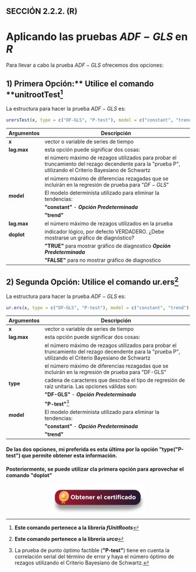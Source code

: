 ## SECCIÓN 2.2.2. (R)
# Aplicando las pruebas $ADF-GLS$ en $R$

Para llevar a cabo la prueba $ADF-GLS$ ofrecemos dos opciones:

## 1) Primera Opción:** Utilice el comando **unitrootTest[^1]
La estructura para hacer la prueba $ADF-GLS$ es:
``` r
urersTest(x, type = c("DF-GLS", "P-test"), model = c("constant", "trend"), lag.max = 4, doplot = TRUE)
```
[^1]: **Este comando pertenece a la librería _fUnitRoots_**

| **Argumentos**          | **Descripción**                                                                                                                                          | 
|-------------------------|----------------------------------------------------------------------------------------------------------------------------------------------------------|
| **x**                   | vector o variable de series de tiempo                                                                                                                    |
| **lag.max**             | esta opción puede significar dos cosas:                                                                                                                  |
|                         | el número máximo de rezagos utilizados para probar el truncamiento del rezago decendente para la "prueba P", utilizando el Criterio Bayesiano de Schwartz|   
|                         | el número máximo de diferencias rezagadas que se incluirán en la regresión de prueba para "$DF-GLS$"                                                     |
| **model**               | El modelo determinista utilizado para eliminar la tendencias:                                                                                            | 
|                         | **"constant"** - **_Opción Predeterminada_**                                                                                                             |
|                         | **"trend"**                                                                                                                                              |
| **lag.max**             | el número máximo de rezagos utilizados en la prueba                                                                                                      |
| **doplot**              | indicador lógico, por defecto VERDADERO. ¿Debe mostrarse un gráfico de diagnóstico?                                                                      | 
|                         | **"TRUE"** para mostrar gráfico de diagnostico **_Opción Predeterminada_**                                                                               |
|                         | **"FALSE"** para no mostrar gráfico de diagnostico                                                                                                       |

## 2) Segunda Opción: Utilice el comando ur.ers[^2]
La estructura para hacer la prueba $ADF-GLS$ es:
``` r
ur.ers(x, type = c("DF-GLS", "P-test"), model = c("constant", "trend"),lag.max = 4)
```
[^2]: **Este comando pertenece a la librería _urca_**

| **Argumentos**          | **Descripción**                                                                                                                                          | 
|-------------------------|----------------------------------------------------------------------------------------------------------------------------------------------------------|
| **x**                   | vector o variable de series de tiempo                                                                                                                    |
| **lag.max**             | esta opción puede significar dos cosas:                                                                                                                  |
|                         | el número máximo de rezagos utilizados para probar el truncamiento del rezago decendente para la "prueba P", utilizando el Criterio Bayesiano de Schwartz|   
|                         | el número máximo de diferencias rezagadas que se incluirán en la regresión de prueba para "DF-GLS"                                                       |
| **type**                | cadena de caracteres que describa el tipo de regresión de raíz unitaria. Las opciones válidas son:                                                       |
|                         | **"DF-GLS"** - **_Opción Predeterminada_**                                                                                                               |
|                         | **"P-test"**[^3]                                                                                                                                         |
| **model**               | El modelo determinista utilizado para eliminar la tendencias:                                                                                            | 
|                         | **"constant"** - **_Opción Predeterminada_**                                                                                                             |
|                         | **"trend"**                                                                                                                                              |

[^3]: La prueba de punto óptimo factible (**"P-test"**) tiene en cuenta la correlación serial del término de error y haya el número óptimo de rezagos utilizando el Criterio Bayesiano de Schwartz. 

#### De las dos opciones, mi preferida es esta última por la opción "type("P-test") que permite obtener esta información.
#### Posteriormente, se puede utilizar cla primera opción para aprovechar el comando "doplot"

<div align="center"><a href="https://enlace-academico.escuelaing.edu.co/psc/FORMULARIO/EMPLOYEE/SA/c/EC_LOCALIZACION_RE.LC_FRM_ADMEDCO_FL.GBL" target="_blank"><img src="https://github.com/alvaroperdomo/World-Econometrics/blob/main/.icons/IconCEHBotonCertificado.png" alt="World-Econometrics" width="260" border="0" /></a></div>
